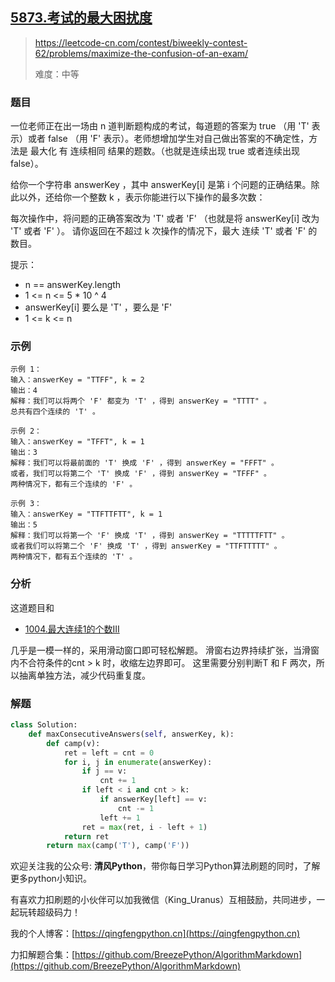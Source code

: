 ## [5873.考试的最大困扰度](https://leetcode-cn.com/contest/biweekly-contest-62/problems/maximize-the-confusion-of-an-exam/)
> https://leetcode-cn.com/contest/biweekly-contest-62/problems/maximize-the-confusion-of-an-exam/
> 
> 难度：中等

### 题目
一位老师正在出一场由 n 道判断题构成的考试，每道题的答案为 true （用 'T' 表示）或者 false （用 'F' 表示）。老师想增加学生对自己做出答案的不确定性，方法是 最大化 有 连续相同 结果的题数。（也就是连续出现 true 或者连续出现 false）。

给你一个字符串 answerKey ，其中 answerKey[i] 是第 i 个问题的正确结果。除此以外，还给你一个整数 k ，表示你能进行以下操作的最多次数：

每次操作中，将问题的正确答案改为 'T' 或者 'F' （也就是将 answerKey[i] 改为 'T' 或者 'F' ）。
请你返回在不超过 k 次操作的情况下，最大 连续 'T' 或者 'F' 的数目。

提示：

- n == answerKey.length
- 1 <= n <= 5 * 10 ^ 4
- answerKey[i] 要么是 'T' ，要么是 'F'
- 1 <= k <= n

### 示例

```
示例 1：
输入：answerKey = "TTFF", k = 2
输出：4
解释：我们可以将两个 'F' 都变为 'T' ，得到 answerKey = "TTTT" 。
总共有四个连续的 'T' 。

示例 2：
输入：answerKey = "TFFT", k = 1
输出：3
解释：我们可以将最前面的 'T' 换成 'F' ，得到 answerKey = "FFFT" 。
或者，我们可以将第二个 'T' 换成 'F' ，得到 answerKey = "TFFF" 。
两种情况下，都有三个连续的 'F' 。

示例 3：
输入：answerKey = "TTFTTFTT", k = 1
输出：5
解释：我们可以将第一个 'F' 换成 'T' ，得到 answerKey = "TTTTTFTT" 。
或者我们可以将第二个 'F' 换成 'T' ，得到 answerKey = "TTFTTTTT" 。
两种情况下，都有五个连续的 'T' 。
```

### 分析
这道题目和
- [1004.最大连续1的个数III](https://leetcode-cn.com/problems/max-consecutive-ones-iii/solution/1004zui-da-lian-xu-1de-ge-shu-iii-by-qin-9osc/)

几乎是一模一样的，采用滑动窗口即可轻松解题。
滑窗右边界持续扩张，当滑窗内不合符条件的cnt > k 时，收缩左边界即可。
这里需要分别判断T 和 F 两次，所以抽离单独方法，减少代码重复度。 


### 解题

```python
class Solution:
    def maxConsecutiveAnswers(self, answerKey, k):
        def camp(v):
            ret = left = cnt = 0
            for i, j in enumerate(answerKey):
                if j == v:
                    cnt += 1
                if left < i and cnt > k:
                    if answerKey[left] == v:
                        cnt -= 1
                    left += 1
                ret = max(ret, i - left + 1)
            return ret
        return max(camp('T'), camp('F'))
```

欢迎关注我的公众号: **清风Python**，带你每日学习Python算法刷题的同时，了解更多python小知识。

有喜欢力扣刷题的小伙伴可以加我微信（King_Uranus）互相鼓励，共同进步，一起玩转超级码力！

我的个人博客：[https://qingfengpython.cn](https://qingfengpython.cn)

力扣解题合集：[https://github.com/BreezePython/AlgorithmMarkdown](https://github.com/BreezePython/AlgorithmMarkdown)